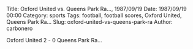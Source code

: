 Title: Oxford United vs. Queens Park Ra…, 1987/09/19
Date: 1987/09/19 00:00
Category: sports
Tags: football, football scores, Oxford United, Queens Park Ra…
Slug: oxford-united-vs-queens-park-ra
Author: carbonero


Oxford United 2 - 0 Queens Park Ra…
